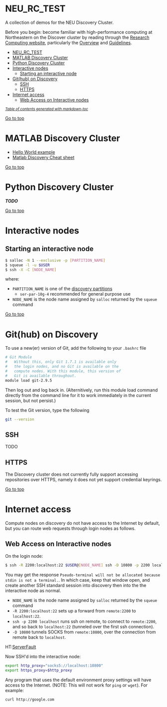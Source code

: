 NEU_RC_TEST
===========
A collection of demos for the NEU Discovery Cluster. 

Before you begin: become familiar with high-performance computing at Northeastern on the Discover cluster by reading through the [Research Computing website](https://www.northeastern.edu/rc/), particularly the [Overview](https://www.northeastern.edu/rc/?page_id=27) and [Guidelines](https://www.northeastern.edu/rc/?page_id=2).

- [NEU_RC_TEST](#neu-rc-test)
- [MATLAB Discovery Cluster](#matlab-discovery-cluster)
- [Python Discovery Cluster](#python-discovery-cluster)
- [Interactive nodes](#interactive-nodes)
  * [Starting an interactive node](#starting-an-interactive-node)
- [Git(hub) on Discovery](#git-hub--on-discovery)
  * [SSH](#ssh)
  * [HTTPS](#https)
- [Internet access](#internet-access)
  * [Web Access on Interactive nodes](#web-access-on-interactive-nodes)

<small><i><a href='http://ecotrust-canada.github.io/markdown-toc/'>Table of contents generated with markdown-toc</a></i></small>

[Go to top](#neu-rc-test)

MATLAB Discovery Cluster
========================

 * [Hello World example](matlab/README.md)
 * [Matlab Discovery Cheat sheet](matlab/cheatsheet.md)
 
[Go to top](#neu-rc-test)

Python Discovery Cluster
========================
***TODO***

[Go to top](#neu-rc-test)

Interactive nodes
=================

Starting an interactive node
----------------------------
```bash
$ salloc -N 1 --exclusive -p [PARTITION_NAME]
$ squeue -l -u $USER
$ ssh -X -C [NODE_NAME]
```
where:
* `PARTITION_NAME` is one of the [discovery partitions](https://www.northeastern.edu/rc/?page_id=14)
  - `ser-par-10g-4` recommended for general purpose use
* `NODE_NAME` is the node name assigned by `salloc` returned by the `squeue` command

[Go to top](#neu-rc-test)

Git(hub) on Discovery
=====================
To use a new(er) version of Git, add the following to your `.bashrc` file

```bash
# Git Module
#   Without this, only Git 1.7.1 is available only
#   the login nodes, and no Git is available on the
#   compute nodes. With this module, this version of
#   Git is available throughout.
module load git-2.9.5
```

Then log out and log back in. (Alternitively, run this module load command directly from the command line for it to work immediately in the current session, but not persist.)

To test the Git version, type the following

```bash
git --version
```

SSH
---
TODO

HTTPS
-----
The Discovery cluster does not currently fully support accessing repositories over HTTPS, namely it does not yet support credential keyrings.

[Go to top](#neu-rc-test)

Internet access
===============
Compute nodes on discovery do not have access to the Internet by default, but you can route web requests through login nodes as follows.

Web Access on Interactive nodes
-------------------------------
On the login node:
```bash
$ ssh -R 2200:localhost:22 $USER@[NODE_NAME] ssh -D 10800 -p 2200 localhost
```
You may get the response `Pseudo-terminal will not be allocated because stdin is not a terminal.`. In which case, keep that window open, and create another SSH standard session into discovery then into the the interactive node as normal.

* `NODE_NAME` is the node name assigned by `salloc` returned by the `squeue` command
* `-R 2200:localhost:22` sets up a forward from `remote:2200` to `localhost:22`.
* `ssh -p 2200 localhost` runs ssh on remote, to connect to `remote:2200`, and so back to `localhost:22` (tunneled over the first ssh connection).
* `-D 10800` tunnels SOCKS from `remote:10800`, over the connection from remote back to `localhost`.

HT:[ServerFault](https://serverfault.com/questions/624685/making-proxy-available-on-remote-server-through-ssh-tunneling)

Now SSH'd into the interactive node:
```bash
export http_proxy="socks5://localhost:10800"
export https_proxy=$http_proxy
```
Any program that uses the default environment proxy settings will have access to the Internet. (NOTE: This will not work for `ping` or `wget`). For example:
```bash
curl http://google.com
```
